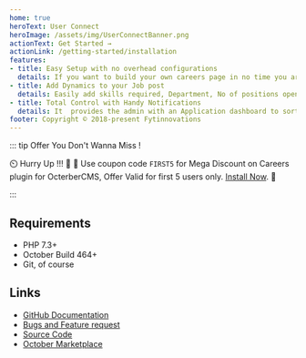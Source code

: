```yaml
---
home: true
heroText: User Connect
heroImage: /assets/img/UserConnectBanner.png
actionText: Get Started →
actionLink: /getting-started/installation
features:
- title: Easy Setup with no overhead configurations
  details: If you want to build your own careers page in no time you are the right place.One click setup of your own careers page.
- title: Add Dynamics to your Job post
  details: Easily add skills required, Department, No of positions open  and job description to a job post.Create categories such as full time, part time, remote etc for your job post.
- title: Total Control with Handy Notifications
  details: It  provides the admin with an Application dashboard to sort and view all the applications.It also allows you to turn on email notifcations for an application recieved, for as many email addresses you wish.
footer: Copyright © 2018-present Fytinnovations
---
```


::: tip Offer You Don't Wanna Miss !

 :timer_clock: Hurry Up !!! :tada: :confetti_ball: Use coupon code `FIRST5` for Mega Discount on Careers plugin for OcterberCMS, Offer Valid for first 5 users only. [Install Now](https://octobercms.com/plugin/fytinnovations-careers).  :tada:

:::

## Requirements

- PHP 7.3+
- October Build 464+
- Git, of course

## Links

- [GitHub Documentation](https://github.com/fytinnovations/oc-user-connect)
- [Bugs and Feature request](https://github.com/fytinnovations/oc-user-connect-plugin/issues)
- [Source Code](https://github.com/fytinnovations/oc-user-connect-plugin)
- [October Marketplace](https://octobercms.com/plugin/fytinnovations-careers)
